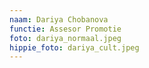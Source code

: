 ```yaml
---
naam: Dariya Chobanova
functie: Assesor Promotie
foto: dariya_normaal.jpeg
hippie_foto: dariya_cult.jpeg
---
```


